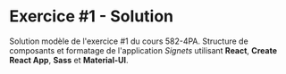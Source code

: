 # Exercice #1 - Solution

Solution modèle de l'exercice #1 du cours 582-4PA.
Structure de composants et formatage de l'application *Signets* utilisant **React**, **Create React App**, **Sass** et **Material-UI**.